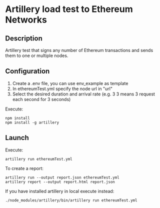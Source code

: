 # Artillery load test to Ethereum Networks

## Description

Artillery test that signs any number of Ethereum transactions and sends them to one or multiple nodes.

## Configuration

1. Create a .env file, you can use env_example as template
2. In ethereumTest.yml specify the node url in "url"
3. Select the desired duration and arrival rate (e.g. 3 3 means 3 request each second for 3 seconds)

Execute:

```
npm install
npm install -g artillery
```

## Launch

Execute:

```
artillery run ethereumTest.yml
```

To create a report:

```
artillery run --output report.json ethereumTest.yml
artillery report --output report.html report.json
```

If you have installed artillery in local execute instead:

```
./node_modules/artillery/bin/artillery run ethereumTest.yml
```

